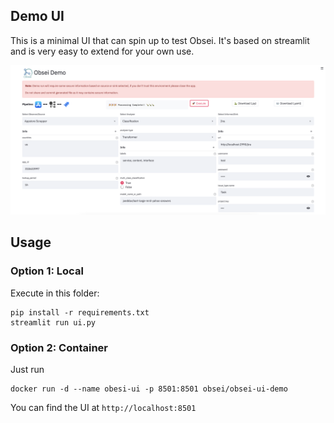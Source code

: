 ## Demo UI

This is a minimal UI that can spin up to test Obsei. It's based on streamlit and is very easy to extend for your own use.

![Screenshot](https://raw.githubusercontent.com/obsei/obsei-resources/master/images/obsei-ui-demo.png)

## Usage

### Option 1: Local
Execute in this folder:
```shell
pip install -r requirements.txt
streamlit run ui.py
```

### Option 2: Container

Just run
```
docker run -d --name obesi-ui -p 8501:8501 obsei/obsei-ui-demo
```
You can find the UI at `http://localhost:8501`
